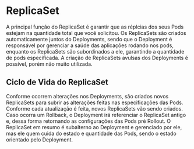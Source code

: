 # ReplicaSet

A principal função do ReplicaSet é garantir que as réplcias dos seus Pods estejam na quantidade total que você solicitou.
Os ReplicaSets são criados automaticamente juntos do Deployments, sendo que o Deployment é responsável por gerenciar a saúde das aplicações rodando nos pods,
enquanto os ReplicaSets são subordinados a ele, garantindo a quantidade de pods especificada.
A criação de ReplicaSets avulsas dos Deployments é possível, porém não muito utilizada.

## Ciclo de Vida do ReplicaSet

Conforme ocorrem alterações nos Deployments, são criados novos ReplicaSets para subrir as alterações feitas nas especificações das Pods. Conforme cada atualização é feita, novos ReplicaSets vão sendo criados.
Caso ocorra um Rollback, o Deployment irá referenciar o ReplicaSet antigo e, dessa forma retornando as configurações das Pods pré Rollout.
O ReplicaSet em resumo é subalterno ao Deployment e gerenciado por ele, mas ele quem cuida do estado e quantidade das Pods, sendo o estado orientado pelo Deployment.
